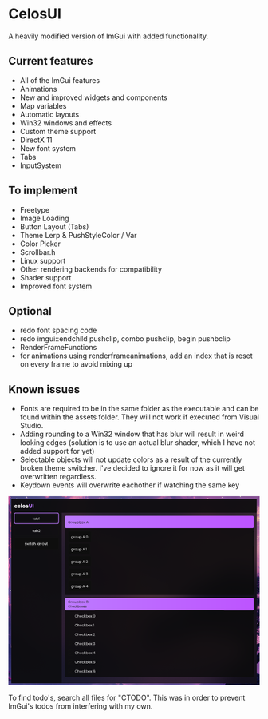 # CelosUI
A heavily modified version of ImGui with added functionality.

## Current features
* All of the ImGui features
* Animations
* New and improved widgets and components
* Map variables
* Automatic layouts
* Win32 windows and effects
* Custom theme support
* DirectX 11
* New font system
* Tabs
* InputSystem

## To implement
* Freetype
* Image Loading
* Button Layout (Tabs)
* Theme Lerp & PushStyleColor / Var
* Color Picker
* Scrollbar.h
* Linux support
* Other rendering backends for compatibility
* Shader support
* Improved font system

## Optional
* redo font spacing code
* redo imgui::endchild pushclip, combo pushclip, begin pushbclip
* RenderFrameFunctions
* for animations using renderframeanimations, add an index that is reset on every frame to avoid mixing up

## Known issues
* Fonts are required to be in the same folder as the executable and can be found within the assets folder. They will not work if executed from Visual Studio.
* Adding rounding to a Win32 window that has blur will result in weird looking edges (solution is to use an actual blur shader, which I have not added support for yet)
* Selectable objects will not update colors as a result of the currently broken theme switcher. I've decided to ignore it for now as it will get overwritten regardless.
* Keydown events will overwrite eachother if watching the same key

![screenshot](assets/preview.png)

To find todo's, search all files for "CTODO". This was in order to prevent ImGui's todos from interfering with my own.
